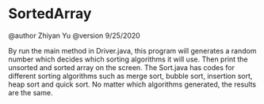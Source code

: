 # SortedArray
@author Zhiyan Yu
@version 9/25/2020

By run the main method in Driver.java, this program will generates a random number which decides which sorting algorithms it will use. 
Then print the unsorted and sorted array on the screen. 
The Sort.java has codes for different sorting algorithms such as merge sort, bubble sort, insertion sort, heap sort and quick sort. 
No matter which algorithms generated, the results are the same. 
